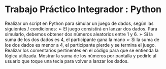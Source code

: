 # Trabajo Práctico Integrador : Python

Realizar un script en Python para simular un juego de dados, según las siguientes /
condiciones:
➢ El juego consistirá en lanzar dos dados. Para simularlo, debemos
obtener dos números aleatorios entre 1 y 6.
➢ Si la suma de los dos dados es 4, el participante gana la mano
➢ Si la suma de los dos dados es menor a 4, el participante pierde y se
termina el juego.
Realizar los comentarios pertinentes en el código para que se entienda la lógica
utilizada.
Mostrar la suma de los números por pantalla y pedirle al usuario que toque una tecla
para volver a lanzar los dados.
